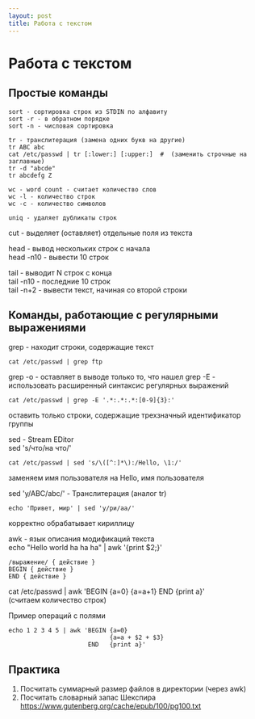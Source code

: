 ```yaml
---
layout: post
title: Работа с текстом
---
```


# Работа с текстом

## Простые команды

```
sort - сортировка строк из STDIN по алфавиту
sort -r - в обратном порядке
sort -n - числовая сортировка
```

```
tr - транслитерация (замена одних букв на другие)
tr ABC abc
cat /etc/passwd | tr [:lower:] [:upper:]  #  (заменить строчные на заглавные)
tr -d "abcde"
tr abcdefg Z
```
```
wc - word count - считает количество слов
wc -l - количество строк
wc -c - количество символов
```

```
uniq - удаляет дубликаты строк
```


cut - выделяет (оставляет) отдельные поля из текста

head - вывод нескольких строк с начала  
head -n10 - вывести 10 строк

tail - выводит N строк с конца  
tail -n10 - последние 10 строк  
tail -n+2 - вывести текст, начиная со второй строки  

## Команды, работающие с регулярными выражениями

grep - находит строки, содержащие текст  
```
cat /etc/passwd | grep ftp  
```
grep -o - оставляет в выводе только то, что нашел
grep -E - использовать расширенный синтаксис
  регулярных выражений

```
cat /etc/passwd | grep -E '.*:.*:.*:[0-9]{3}:'
```
 оставить только строки, содержащие трехзначный
 идентификатор группы

sed - Stream EDitor  
sed 's/что/на что/'

```
cat /etc/passwd | sed 's/\([^:]*\):/Hello, \1:/'
```
  заменяем имя пользователя на Hello, имя пользователя

sed 'y/ABC/abc/' - Транслитерация (аналог tr)
```
echo 'Привет, мир' | sed 'y/ри/аа/'
```
  корректно обрабатывает кириллицу
  
awk - язык описания модификаций текста  
echo "Hello world ha ha ha" | awk '{print $2;}'

```
/выражение/ { действие }
BEGIN { действие }
END { действие }
```

cat /etc/passwd | awk 'BEGIN {a=0} {a=a+1} END {print a}'  
  (считаем количество строк)
  
Пример операций с полями  
```
echo 1 2 3 4 5 | awk 'BEGIN {a=0} 
                            {a=a + $2 + $3} 
                      END   {print a}'
```

## Практика
1. Посчитать суммарный размер файлов в директории (через awk)  
2. Посчитать словарный запас Шекспира https://www.gutenberg.org/cache/epub/100/pg100.txt
